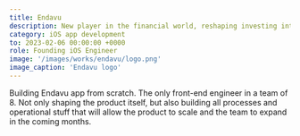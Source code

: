 ```yaml
---
title: Endavu
description: New player in the financial world, reshaping investing into something friendlier, personal, and utterly straightforward.
category: iOS app development
to: 2023-02-06 00:00:00 +0000
role: Founding iOS Engineer
image: '/images/works/endavu/logo.png'
image_caption: 'Endavu logo'
---
```


Building Endavu app from scratch. The only front-end engineer in a team of 8. Not only shaping the product itself, but also building all processes and operational stuff that will allow the product to scale and the team to expand in the coming months.